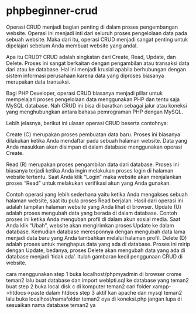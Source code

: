 # phpbeginner-crud
Operasi CRUD menjadi bagian penting di dalam proses pengembangan website. Operasi ini menjadi inti dari seluruh proses pengelolaan data pada sebuah website. Maka dari itu, operasi CRUD menjadi sangat penting untuk dipelajari sebelum Anda membuat website yang andal.

Apa itu CRUD?
CRUD adalah singkatan dari Create, Read, Update, dan Delete. Proses ini sangat berkaitan dengan pengambilan atau transaksi data dari atau ke database. Hal ini menjadi krusial apabila berhubungan dengan sistem informasi perusahaan karena data yang diproses biasanya merupakan data transaksi.

Bagi PHP Developer, operasi CRUD biasanya menjadi pillar untuk mempelajari proses pengelolaan data menggunakan PHP dan tentu saja MySQL database. Nah CRUD ini bisa diibaratkan sebagai jalur atau koneksi yang menghubungkan antara bahasa pemrograman PHP dengan MySQL.

Lebih jelasnya, berikut ini ulasan operasi CRUD beserta contohnya:

Create (C) merupakan proses pembuatan data baru. Proses ini biasanya dilakukan ketika Anda mendaftar pada sebuah halaman website. Data yang Anda masukkan akan disimpan di dalam database menggunakan operasi Create.

Read (R) merupakan proses pengambilan data dari database. Proses ini biasanya terjadi ketika Anda ingin melakukan proses login di halaman website tertentu. Saat Anda klik “Login” maka website akan menjalankan proses “Read” untuk melakukan verifikasi akun yang Anda gunakan.

Contoh operasi yang lebih sederhana yaitu ketika Anda mengakses sebuah halaman website, saat itu pula proses Read berjalan. Hasil dari operasi ini adalah tampilan halaman website yang Anda lihat di browser.
Update (U) adalah proses mengubah data yang berada di dalam database. Contoh proses ini ketika Anda mengubah profil di dalam akun sosial media. Saat Anda klik “Ubah”,  website akan mengirimkan proses Update ke dalam database. Kemudian database meresponnya dengan mengubah data lama menjadi data baru yang Anda tambahkan melalui halaman profil.
Delete (D) adalah proses untuk menghapus data yang ada di database. Proses ini mirip dengan Update, bedanya, proses Delete akan mengubah data yang ada di database menjadi ‘tidak ada’.
Itulah gambaran kecil penggunaan CRUD di website.

cara menggunakan 
step 1 buka localhost/phpmyadmin di browser crome teman2 lalu buat database dan import weblpti.sql ke database yang teman2 buat
step 2 buka local disk c di komputer teman2 cari folder xampp->htdocs->paste dalam htdocs
step 3 aktif kan apache dan mysql teman2 lalu buka localhost/namafolder teman2 oya di koneksi.php jangan lupa di sesuaikan nama database teman2 ya

